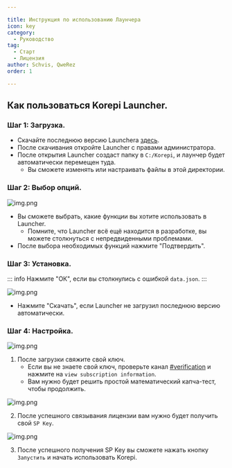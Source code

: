 ```yaml
---

title: Инструкция по использованию Лаунчера
icon: key  
category:  
  - Руководство  
tag:  
  - Старт  
  - Лицензия  
author: Schvis, QweRez  
order: 1  

---
```


## Как пользоваться Korepi Launcher.

### Шаг 1: Загрузка.

- Скачайте последнюю версию Launchera [здесь](https://github.com/Cotton-Buds/calculator-new/releases/tag/gi).  
- После скачивания откройте Launcher с правами администратора.  
- После открытия Launcher создаст папку в `C:/Korepi`, и лаунчер будет автоматически перемещен туда.  
    - Вы сможете изменять или настраивать файлы в этой директории.  

### Шаг 2: Выбор опций.

![img.png](/assets/images/docs/202312/launcherkp.png)

- Вы сможете выбрать, какие функции вы хотите использовать в Launcher.  
    - Помните, что Launcher всё ещё находится в разработке, вы можете столкнуться с непредвиденными проблемами.  
- После выбора необходимых функций нажмите "Подтвердить".  

### Шаг 3: Установка.

::: info Нажмите "ОК", если вы столкнулись с ошибкой `data.json`. 
:::

![img.png](/assets/images/docs/202312/launcherkp2.png)

- Нажмите "Скачать", если Launcher не загрузил последнюю версию автоматически.  

### Шаг 4: Настройка.

![img.png](/assets/images/docs/202312/launcherkp3.png)

1. После загрузки свяжите свой ключ.  
    - Если вы не знаете свой ключ, проверьте канал [#verification](https://discord.com/channels/1251244897021722735/1255892075371827313) и нажмите на `view subscription information`.  
    - Вам нужно будет решить простой математический капча-тест, чтобы продолжить.  

![img.png](/assets/images/docs/202312/launcherkp4.png)

2. После успешного связывания лицензии вам нужно будет получить свой `SP Key`.  

![img.png](/assets/images/docs/202312/launcherkp5.png)

3. После успешного получения SP Key вы сможете нажать кнопку `Запустить` и начать использовать Korepi.  
